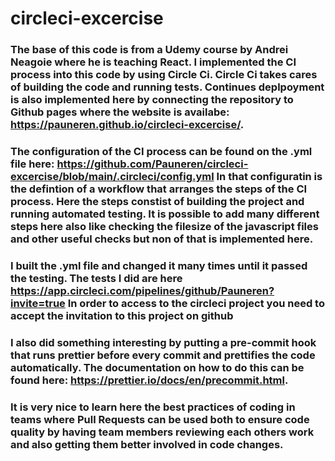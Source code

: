# circleci-excercise

### The base of this code is from a Udemy course by Andrei Neagoie where he is teaching React. I implemented the CI process into this code by using Circle Ci. Circle Ci takes cares of building the code and running tests. Continues deplpoyment is also implemented here by connecting the repository to Github pages where the website is availabe: https://pauneren.github.io/circleci-excercise/.

### The configuration of the CI process can be found on the .yml file here: https://github.com/Pauneren/circleci-excercise/blob/main/.circleci/config.yml In that configuratin is the defintion of a workflow that arranges the steps of the CI process. Here the steps constist of building the project and running automated testing. It is possible to add many different steps here also like checking the filesize of the javascript files and other useful checks but non of that is implemented here.

### I built the .yml file and changed it many times until it passed the testing. The tests I did are here https://app.circleci.com/pipelines/github/Pauneren?invite=true In order to access to the circleci project you need to accept the invitation to this project on github

### I also did something interesting by putting a pre-commit hook that runs prettier before every commit and prettifies the code automatically. The documentation on how to do this can be found here: https://prettier.io/docs/en/precommit.html.

### It is very nice to learn here the best practices of coding in teams where Pull Requests can be used both to ensure code quality by having team members reviewing each others work and also getting them better involved in code changes.
